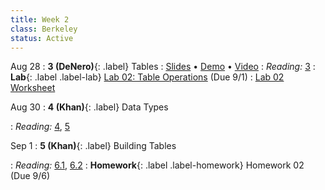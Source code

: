 ```yaml
---
title: Week 2
class: Berkeley
status: Active
---
```


Aug 28
: **3 (DeNero)**{: .label} Tables
  : [Slides](https://docs.google.com/presentation/d/1xm9tnu3HEWBQyvbi_b80b-WNj1uAjA3t5t70W0MY_9c/edit#slide=id.g610d9f86d0_0_5) &#8226;
[Demo](https://data8.datahub.berkeley.edu/hub/user-redirect/git-pull?repo=https%3A%2F%2Fgithub.com%2Fdata-8%2Fmaterials-fa23&urlpath=tree%2Fmaterials-fa23%2Flec%2Flec03%2Flec03.ipynb&branch=main) &#8226; [Video](https://bcourses.berkeley.edu/courses/1528314/external_tools/78985)
: *Reading:* [3](https://inferentialthinking.com/chapters/03/programming-in-python.html)
: **Lab**{: .label .label-lab} [Lab 02: Table Operations](https://data8.datahub.berkeley.edu/hub/user-redirect/git-pull?repo=https%3A%2F%2Fgithub.com%2Fdata-8%2Fmaterials-fa23&urlpath=tree%2Fmaterials-fa23%2Flab%2Flab02%2Flab02.ipynb) (Due 9/1)
  : [Lab 02 Worksheet](https://drive.google.com/file/d/1vZ0FzyV4RvjQCR_R4QaCNf-rlXUzZwU1/view?usp=sharing)

Aug 30
: **4 (Khan)**{: .label} Data Types
  <!-- : [Slides]() &#8226; [Demos]() &#8226; [Video]() -->
: *Reading:* [4](https://inferentialthinking.com/chapters/04/Data_Types.html), [5](https://inferentialthinking.com/chapters/05/Sequences.html)

Sep 1
: **5 (Khan)**{: .label} Building Tables
  <!-- : [Slides]() &#8226; [Demos]() &#8226; [Video]() -->
: *Reading:* [6.1](https://inferentialthinking.com/chapters/06/1/Sorting_Rows.html), [6.2](https://inferentialthinking.com/chapters/06/2/Selecting_Rows.html)
: **Homework**{: .label .label-homework} Homework 02 (Due 9/6)
